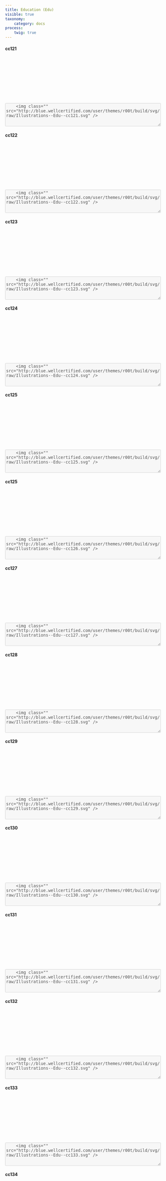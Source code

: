 ```yaml
---
title: Education (Edu)
visible: true
taxonomy:
    category: docs
process:
	twig: true
---
```



<!-- cc121 -->

<div class="row">

<div class="col-3 text-center">
<h4 class="mt-4">cc121</h4>
<svg class="icon icon-xl">
<use xlink:href="../../user/themes/r00t/build/svg/symbol/styleguide.svg#Illustrations--Edu--cc121"></use>
</svg>
</div>


<div class="col-9">
<div class="highlight p-4">
	<textarea disabled style="width: 100%; min-height: 75px">
	<img class="" src="http://blue.wellcertified.com/user/themes/r00t/build/svg/raw/Illustrations--Edu--cc121.svg" />
	</textarea>
</div>
</div>
</div>



<!-- cc122 -->

<div class="row">

<div class="col-3 text-center">
<h4 class="mt-4">cc122</h4>
<svg class="icon icon-xl">
<use xlink:href="../../user/themes/r00t/build/svg/symbol/styleguide.svg#Illustrations--Edu--cc122"></use>
</svg>
</div>


<div class="col-9">
<div class="highlight p-4">
	<textarea disabled style="width: 100%; min-height: 75px">
	<img class="" src="http://blue.wellcertified.com/user/themes/r00t/build/svg/raw/Illustrations--Edu--cc122.svg" />
	</textarea>
</div>
</div>
</div>


<!-- cc123 -->

<div class="row">

<div class="col-3 text-center">
<h4 class="mt-4">cc123</h4>
<svg class="icon icon-xl">
<use xlink:href="../../user/themes/r00t/build/svg/symbol/styleguide.svg#Illustrations--Edu--cc123"></use>
</svg>
</div>


<div class="col-9">
<div class="highlight p-4">
	<textarea disabled style="width: 100%; min-height: 75px">
	<img class="" src="http://blue.wellcertified.com/user/themes/r00t/build/svg/raw/Illustrations--Edu--cc123.svg" />
	</textarea>
</div>
</div>
</div>



<!-- cc124 -->

<div class="row">

<div class="col-3 text-center">
<h4 class="mt-4">cc124</h4>
<svg class="icon icon-xl">
<use xlink:href="../../user/themes/r00t/build/svg/symbol/styleguide.svg#Illustrations--Edu--cc124"></use>
</svg>
</div>


<div class="col-9">
<div class="highlight p-4">
	<textarea disabled style="width: 100%; min-height: 75px">
	<img class="" src="http://blue.wellcertified.com/user/themes/r00t/build/svg/raw/Illustrations--Edu--cc124.svg" />
	</textarea>
</div>
</div>
</div>



<!-- cc125 -->

<div class="row">

<div class="col-3 text-center">
<h4 class="mt-4">cc125</h4>
<svg class="icon icon-xl">
<use xlink:href="../../user/themes/r00t/build/svg/symbol/styleguide.svg#Illustrations--Edu--cc125"></use>
</svg>
</div>


<div class="col-9">
<div class="highlight p-4">
	<textarea disabled style="width: 100%; min-height: 75px">
	<img class="" src="http://blue.wellcertified.com/user/themes/r00t/build/svg/raw/Illustrations--Edu--cc125.svg" />
	</textarea>
</div>
</div>
</div>



<!-- cc126 -->

<div class="row">

<div class="col-3 text-center">
<h4 class="mt-4">cc125</h4>
<svg class="icon icon-xl">
<use xlink:href="../../user/themes/r00t/build/svg/symbol/styleguide.svg#Illustrations--Edu--cc126"></use>
</svg>
</div>


<div class="col-9">
<div class="highlight p-4">
	<textarea disabled style="width: 100%; min-height: 75px">
	<img class="" src="http://blue.wellcertified.com/user/themes/r00t/build/svg/raw/Illustrations--Edu--cc126.svg" />
	</textarea>
</div>
</div>
</div>



<!-- cc127 -->

<div class="row">

<div class="col-3 text-center">
<h4 class="mt-4">cc127</h4>
<svg class="icon icon-xl">
<use xlink:href="../../user/themes/r00t/build/svg/symbol/styleguide.svg#Illustrations--Edu--cc127"></use>
</svg>
</div>


<div class="col-9">
<div class="highlight p-4">
	<textarea disabled style="width: 100%; min-height: 75px">
	<img class="" src="http://blue.wellcertified.com/user/themes/r00t/build/svg/raw/Illustrations--Edu--cc127.svg" />
	</textarea>
</div>
</div>
</div>



<!-- cc128 -->

<div class="row">

<div class="col-3 text-center">
<h4 class="mt-4">cc128</h4>
<svg class="icon icon-xl">
<use xlink:href="../../user/themes/r00t/build/svg/symbol/styleguide.svg#Illustrations--Edu--cc128"></use>
</svg>
</div>


<div class="col-9">
<div class="highlight p-4">
	<textarea disabled style="width: 100%; min-height: 75px">
	<img class="" src="http://blue.wellcertified.com/user/themes/r00t/build/svg/raw/Illustrations--Edu--cc128.svg" />
	</textarea>
</div>
</div>
</div>




<!-- cc129 -->

<div class="row">

<div class="col-3 text-center">
<h4 class="mt-4">cc129</h4>
<svg class="icon icon-xl">
<use xlink:href="../../user/themes/r00t/build/svg/symbol/styleguide.svg#Illustrations--Edu--cc129"></use>
</svg>
</div>


<div class="col-9">
<div class="highlight p-4">
	<textarea disabled style="width: 100%; min-height: 75px">
	<img class="" src="http://blue.wellcertified.com/user/themes/r00t/build/svg/raw/Illustrations--Edu--cc129.svg" />
	</textarea>
</div>
</div>
</div>



<!-- cc130 -->

<div class="row">

<div class="col-3 text-center">
<h4 class="mt-4">cc130</h4>
<svg class="icon icon-xl">
<use xlink:href="../../user/themes/r00t/build/svg/symbol/styleguide.svg#Illustrations--Edu--cc130"></use>
</svg>
</div>


<div class="col-9">
<div class="highlight p-4">
	<textarea disabled style="width: 100%; min-height: 75px">
	<img class="" src="http://blue.wellcertified.com/user/themes/r00t/build/svg/raw/Illustrations--Edu--cc130.svg" />
	</textarea>
</div>
</div>
</div>



<!-- cc131 -->

<div class="row">

<div class="col-3 text-center">
<h4 class="mt-4">cc131</h4>
<svg class="icon icon-xl">
<use xlink:href="../../user/themes/r00t/build/svg/symbol/styleguide.svg#Illustrations--Edu--cc131"></use>
</svg>
</div>


<div class="col-9">
<div class="highlight p-4">
	<textarea disabled style="width: 100%; min-height: 75px">
	<img class="" src="http://blue.wellcertified.com/user/themes/r00t/build/svg/raw/Illustrations--Edu--cc131.svg" />
	</textarea>
</div>
</div>
</div>




<!-- cc132 -->

<div class="row">

<div class="col-3 text-center">
<h4 class="mt-4">cc132</h4>
<svg class="icon icon-xl">
<use xlink:href="../../user/themes/r00t/build/svg/symbol/styleguide.svg#Illustrations--Edu--cc132"></use>
</svg>
</div>


<div class="col-9">
<div class="highlight p-4">
	<textarea disabled style="width: 100%; min-height: 75px">
	<img class="" src="http://blue.wellcertified.com/user/themes/r00t/build/svg/raw/Illustrations--Edu--cc132.svg" />
	</textarea>
</div>
</div>
</div>




<!-- cc133 -->

<div class="row">

<div class="col-3 text-center">
<h4 class="mt-4">cc133</h4>
<svg class="icon icon-xl">
<use xlink:href="../../user/themes/r00t/build/svg/symbol/styleguide.svg#Illustrations--Edu--cc133"></use>
</svg>
</div>


<div class="col-9">
<div class="highlight p-4">
	<textarea disabled style="width: 100%; min-height: 75px">
	<img class="" src="http://blue.wellcertified.com/user/themes/r00t/build/svg/raw/Illustrations--Edu--cc133.svg" />
	</textarea>
</div>
</div>
</div>




<!-- cc134 -->

<div class="row">

<div class="col-3 text-center">
<h4 class="mt-4">cc134</h4>
<svg class="icon icon-xl">
<use xlink:href="../../user/themes/r00t/build/svg/symbol/styleguide.svg#Illustrations--Edu--cc134"></use>
</svg>
</div>


<div class="col-9">
<div class="highlight p-4">
	<textarea disabled style="width: 100%; min-height: 75px">
	<img class="" src="http://blue.wellcertified.com/user/themes/r00t/build/svg/raw/Illustrations--Edu--cc134.svg" />
	</textarea>
</div>
</div>
</div>



<!-- cc135 -->

<div class="row">

<div class="col-3 text-center">
<h4 class="mt-4">cc135</h4>
<svg class="icon icon-xl">
<use xlink:href="../../user/themes/r00t/build/svg/symbol/styleguide.svg#Illustrations--Edu--cc135"></use>
</svg>
</div>


<div class="col-9">
<div class="highlight p-4">
	<textarea disabled style="width: 100%; min-height: 75px">
	<img class="" src="http://blue.wellcertified.com/user/themes/r00t/build/svg/raw/Illustrations--Edu--cc135.svg" />
	</textarea>
</div>
</div>
</div>



<!-- cc136 -->

<div class="row">

<div class="col-3 text-center">
<h4 class="mt-4">cc136</h4>
<svg class="icon icon-xl">
<use xlink:href="../../user/themes/r00t/build/svg/symbol/styleguide.svg#Illustrations--Edu--cc136"></use>
</svg>
</div>


<div class="col-9">
<div class="highlight p-4">
	<textarea disabled style="width: 100%; min-height: 75px">
	<img class="" src="http://blue.wellcertified.com/user/themes/r00t/build/svg/raw/Illustrations--Edu--cc136.svg" />
	</textarea>
</div>
</div>
</div>





<!-- cc137 -->

<div class="row">

<div class="col-3 text-center">
<h4 class="mt-4">cc137</h4>
<svg class="icon icon-xl">
<use xlink:href="../../user/themes/r00t/build/svg/symbol/styleguide.svg#Illustrations--Edu--cc137"></use>
</svg>
</div>


<div class="col-9">
<div class="highlight p-4">
	<textarea disabled style="width: 100%; min-height: 75px">
	<img class="" src="http://blue.wellcertified.com/user/themes/r00t/build/svg/raw/Illustrations--Edu--cc137.svg" />
	</textarea>
</div>
</div>
</div>



<!-- cc138 -->

<div class="row">

<div class="col-3 text-center">
<h4 class="mt-4">cc138</h4>
<svg class="icon icon-xl">
<use xlink:href="../../user/themes/r00t/build/svg/symbol/styleguide.svg#Illustrations--Edu--cc138"></use>
</svg>
</div>


<div class="col-9">
<div class="highlight p-4">
	<textarea disabled style="width: 100%; min-height: 75px">
	<img class="" src="http://blue.wellcertified.com/user/themes/r00t/build/svg/raw/Illustrations--Edu--cc138.svg" />
	</textarea>
</div>
</div>
</div>


<!-- cc139 -->

<div class="row">

<div class="col-3 text-center">
<h4 class="mt-4">cc139</h4>
<svg class="icon icon-xl">
<use xlink:href="../../user/themes/r00t/build/svg/symbol/styleguide.svg#Illustrations--Edu--cc139"></use>
</svg>
</div>


<div class="col-9">
<div class="highlight p-4">
	<textarea disabled style="width: 100%; min-height: 75px">
	<img class="" src="http://blue.wellcertified.com/user/themes/r00t/build/svg/raw/Illustrations--Edu--cc139.svg" />
	</textarea>
</div>
</div>
</div>



<!-- cc140 -->

<div class="row">

<div class="col-3 text-center">
<h4 class="mt-4">cc140</h4>
<svg class="icon icon-xl">
<use xlink:href="../../user/themes/r00t/build/svg/symbol/styleguide.svg#Illustrations--Edu--cc140"></use>
</svg>
</div>


<div class="col-9">
<div class="highlight p-4">
	<textarea disabled style="width: 100%; min-height: 75px">
	<img class="" src="http://blue.wellcertified.com/user/themes/r00t/build/svg/raw/Illustrations--Edu--cc140.svg" />
	</textarea>
</div>
</div>
</div>



